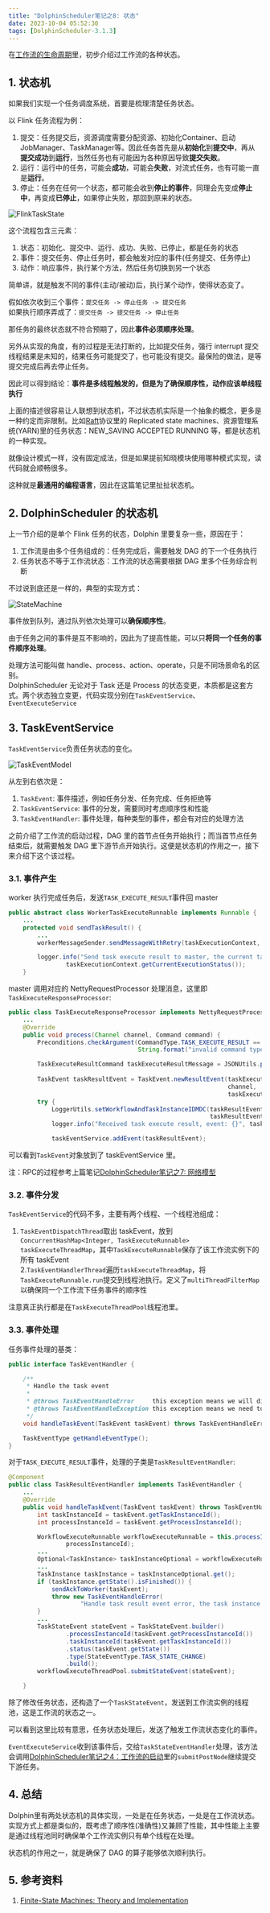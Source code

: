 ```yaml
---
title: "DolphinScheduler笔记之8: 状态"
date: 2023-10-04 05:52:30
tags: [DolphinScheduler-3.1.3]
---
```


在[工作流的生命周期](https://izualzhy.cn/ds-process-lifecycle)里，初步介绍过工作流的各种状态。

## 1. 状态机

如果我们实现一个任务调度系统，首要是梳理清楚任务状态。

以 Flink 任务流程为例：

1. 提交：任务提交后，资源调度需要分配资源、初始化Container、启动JobManager、TaskManager等。因此任务首先是从**初始化**到**提交中**，再从**提交成功**到**运行**，当然任务也有可能因为各种原因导致**提交失败**。   
2. 运行：运行中的任务，可能会**成功**，可能会**失败**，对流式任务，也有可能一直是**运行**。   
3. 停止：任务在任何一个状态，都可能会收到**停止的事件**，同理会先变成**停止中**，再变成**已停止**，如果停止失败，那回到原来的状态。    

![FlinkTaskState](/assets/images/dolphin/dolphin/flink-task-state.png)

这个流程包含三元素：  
1. 状态：初始化、提交中、运行、成功、失败、已停止，都是任务的状态   
2. 事件：提交任务、停止任务时，都会触发对应的事件(任务提交、任务停止)   
3. 动作：响应事件，执行某个方法，然后任务切换到另一个状态   

简单讲，就是触发不同的事件(主动/被动)后，执行某个动作，使得状态变了。  

假如依次收到三个事件：`提交任务 -> 停止任务 -> 提交任务`   
如果执行顺序弄成了：`提交任务 -> 提交任务 -> 停止任务`     

那任务的最终状态就不符合预期了，因此**事件必须顺序处理**。   

另外从实现的角度，有的过程是无法打断的，比如提交任务，强行 interrupt 提交线程结果是未知的，结果任务可能提交了，也可能没有提交。最保险的做法，是等提交完成后再去停止任务。

因此可以得到结论：**事件是多线程触发的，但是为了确保顺序性，动作应该单线程执行**   

上面的描述很容易让人联想到状态机，不过状态机实际是一个抽象的概念，更多是一种约定而非限制。比如[Raft](https://izualzhy.cn/notes-on-raft)协议里的 Replicated state machines、资源管理系统(YARN)里的任务状态：NEW_SAVING ACCEPTED RUNNING 等，都是状态机的一种实现。  

就像设计模式一样，没有固定成法，但是如果提前知晓模块使用哪种模式实现，读代码就会顺畅很多。  

这种就是**最通用的编程语言**，因此在这篇笔记里扯扯状态机。

## 2. DolphinScheduler 的状态机

上一节介绍的是单个 Flink 任务的状态，Dolphin 里要复杂一些，原因在于：   
1. 工作流是由多个任务组成的：任务完成后，需要触发 DAG 的下一个任务执行   
2. 任务状态不等于工作流状态：工作流的状态需要根据 DAG 里多个任务综合判断    

不过说到底还是一样的，典型的实现方式：   

![StateMachine](/assets/images/dolphin/dolphin/state-machine.png)

事件放到队列，通过队列依次处理可以**确保顺序性**。

由于任务之间的事件是互不影响的，因此为了提高性能，可以只**将同一个任务的事件顺序处理**。   

处理方法可能叫做 handle、process、action、operate，只是不同场景命名的区别。    
DolphinScheduler 无论对于 Task 还是 Process 的状态变更，本质都是这套方式。两个状态独立变更，代码实现分别在`TaskEventService`、`EventExecuteService`    

## 3. TaskEventService

`TaskEventService`负责任务状态的变化。

![TaskEventModel](/assets/images/dolphin/dolphin/task-event-model.png)

从左到右依次是：  
1. `TaskEvent`: 事件描述，例如任务分发、任务完成、任务拒绝等       
2. `TaskEventService`: 事件的分发，需要同时考虑顺序性和性能   
3. `TaskEventHandler`: 事件处理，每种类型的事件，都会有对应的处理方法     

之前介绍了工作流的启动过程，DAG 里的首节点任务开始执行；而当首节点任务结束后，就需要触发 DAG 里下游节点开始执行。这便是状态机的作用之一，接下来介绍下这个该过程。    

### 3.1. 事件产生   

worker 执行完成任务后，发送`TASK_EXECUTE_RESULT`事件回 master

```java
public abstract class WorkerTaskExecuteRunnable implements Runnable {
	...
    protected void sendTaskResult() {
        ...
        workerMessageSender.sendMessageWithRetry(taskExecutionContext, masterAddress, CommandType.TASK_EXECUTE_RESULT);

        logger.info("Send task execute result to master, the current task status: {}",
                taskExecutionContext.getCurrentExecutionStatus());
    }
```

master 调用对应的 NettyRequestProcessor 处理消息，这里即`TaskExecuteResponseProcessor`:

```java
public class TaskExecuteResponseProcessor implements NettyRequestProcessor {
	...
    @Override
    public void process(Channel channel, Command command) {
        Preconditions.checkArgument(CommandType.TASK_EXECUTE_RESULT == command.getType(),
                                    String.format("invalid command type : %s", command.getType()));

        TaskExecuteResultCommand taskExecuteResultMessage = JSONUtils.parseObject(command.getBody(),
                                                                                  TaskExecuteResultCommand.class);
        TaskEvent taskResultEvent = TaskEvent.newResultEvent(taskExecuteResultMessage,
                                                             channel,
                                                             taskExecuteResultMessage.getMessageSenderAddress());
        try {
            LoggerUtils.setWorkflowAndTaskInstanceIDMDC(taskResultEvent.getProcessInstanceId(),
                                                        taskResultEvent.getTaskInstanceId());
            logger.info("Received task execute result, event: {}", taskResultEvent);

            taskEventService.addEvent(taskResultEvent);
```

可以看到`TaskEvent`对象放到了 taskEventService 里。

注：RPC的过程参考上篇笔记[DolphinScheduler笔记之7: 网络模型](https://izualzhy.cn/ds-net-model)

### 3.2. 事件分发   

`TaskEventService`的代码不多，主要有两个线程、一个线程池组成：

1. `TaskEventDispatchThread`取出 taskEvent，放到`ConcurrentHashMap<Integer, TaskExecuteRunnable> taskExecuteThreadMap`，其中`TaskExecuteRunnable`保存了该工作流实例下的所有 taskEvent    
2.`TaskEventHandlerThread`遍历`taskExecuteThreadMap`，将`TaskExecuteRunnable.run`提交到线程池执行。定义了`multiThreadFilterMap`以确保同一个工作流下任务事件的顺序性         

注意真正执行都是在`TaskExecuteThreadPool`线程池里。

### 3.3. 事件处理   

任务事件处理的基类：

```java
public interface TaskEventHandler {

    /**
     * Handle the task event
     *
     * @throws TaskEventHandleError     this exception means we will discord this event.
     * @throws TaskEventHandleException this exception means we need to retry this event
     */
    void handleTaskEvent(TaskEvent taskEvent) throws TaskEventHandleError, TaskEventHandleException;

    TaskEventType getHandleEventType();
}
```

对于`TASK_EXECUTE_RESULT`事件，处理的子类是`TaskResultEventHandler`:

```java
@Component
public class TaskResultEventHandler implements TaskEventHandler {
	...
    @Override
    public void handleTaskEvent(TaskEvent taskEvent) throws TaskEventHandleError, TaskEventHandleException {
        int taskInstanceId = taskEvent.getTaskInstanceId();
        int processInstanceId = taskEvent.getProcessInstanceId();

        WorkflowExecuteRunnable workflowExecuteRunnable = this.processInstanceExecCacheManager.getByProcessInstanceId(
                processInstanceId);
        ...
        Optional<TaskInstance> taskInstanceOptional = workflowExecuteRunnable.getTaskInstance(taskInstanceId);
        ...
        TaskInstance taskInstance = taskInstanceOptional.get();
        if (taskInstance.getState().isFinished()) {
            sendAckToWorker(taskEvent);
            throw new TaskEventHandleError(
                    "Handle task result event error, the task instance is already finished, will discord this event");
        }
        ...
        TaskStateEvent stateEvent = TaskStateEvent.builder()
                .processInstanceId(taskEvent.getProcessInstanceId())
                .taskInstanceId(taskEvent.getTaskInstanceId())
                .status(taskEvent.getState())
                .type(StateEventType.TASK_STATE_CHANGE)
                .build();
        workflowExecuteThreadPool.submitStateEvent(stateEvent);

    }
```

除了修改任务状态，还构造了一个`TaskStateEvent`，发送到工作流实例的线程池，这是工作流的状态之一。

可以看到这里比较有意思，任务状态处理后，发送了触发工作流状态变化的事件。

`EventExecuteService`收到该事件后，交给`TaskStateEventHandler`处理，该方法会调用[DolphinScheduler笔记之4：工作流的启动](https://izualzhy.cn/ds-how-process-start)里的`submitPostNode`继续提交下游任务。

## 4. 总结

Dolphin里有两处状态机的具体实现，一处是在任务状态，一处是在工作流状态。实现方式上都是类似的，既考虑了顺序性(准确性)又兼顾了性能，其中性能上主要是通过线程池同时确保单个工作流实例只有单个线程在处理。

状态机的作用之一，就是确保了 DAG 的算子能够依次顺利执行。

## 5. 参考资料
1. [Finite-State Machines: Theory and Implementation](https://code.tutsplus.com/finite-state-machines-theory-and-implementation--gamedev-11867t)   
